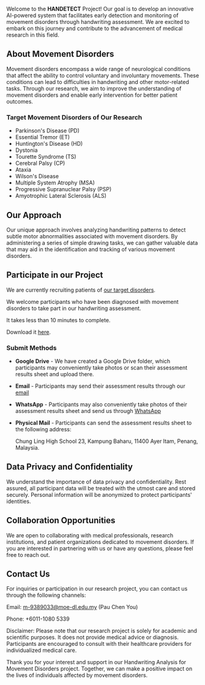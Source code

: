 <head>
   <link rel="shortcut icon" type="image/x-icon" href="favicon.png?">
</head>

Welcome to the **HANDETECT** Project! Our goal is to develop an innovative AI-powered system that facilitates early detection and monitoring of movement disorders through handwriting assessment. We are excited to embark on this journey and contribute to the advancement of medical research in this field.

## About Movement Disorders
Movement disorders encompass a wide range of neurological conditions that affect the ability to control voluntary and involuntary movements. These conditions can lead to difficulties in handwriting and other motor-related tasks. Through our research, we aim to improve the understanding of movement disorders and enable early intervention for better patient outcomes.

### Target Movement Disorders of Our Research
- Parkinson's Disease (PD)
- Essential Tremor (ET)
- Huntington's Disease (HD)
- Dystonia
- Tourette Syndrome (TS)
- Cerebral Palsy (CP)
- Ataxia
- Wilson's Disease
- Multiple System Atrophy (MSA)
- Progressive Supranuclear Palsy (PSP)
- Amyotrophic Lateral Sclerosis (ALS)


## Our Approach
Our unique approach involves analyzing handwriting patterns to detect subtle motor abnormalities associated with movement disorders. By administering a series of simple drawing tasks, we can gather valuable data that may aid in the identification and tracking of various movement disorders.

## Participate in our Project
We are currently recruiting patients of [our target disorders](https://handetect.github.io/#target-movement-disorders-of-our-research).

We welcome participants who have been diagnosed with movement disorders to take part in our handwriting assessment. 

It takes less than 10 minutes to complete.

Download it [here](https://handetect.github.io/Handwriting-Assessment-Form.pdf).

### Submit Methods
- **Google Drive** - We have created a Google Drive folder, which participants may conveniently take photos or scan their assessment results sheet and upload there.
- **Email** - Participants may send their assessment results through our [email](m-938903@moe-dl.edu.my)
- **WhatsApp** - Participants may also conveniently take photos of their assessment results sheet and send us through [WhatsApp](https://api.whatsapp.com/send?phone=601110805339)
- **Physical Mail** - Participants can send the assessment results sheet to the following address:

  Chung Ling High School
  23, Kampung Baharu,
  11400 Ayer Itam,
  Penang, Malaysia.

## Data Privacy and Confidentiality
We understand the importance of data privacy and confidentiality. Rest assured, all participant data will be treated with the utmost care and stored securely. Personal information will be anonymized to protect participants' identities.

## Collaboration Opportunities
We are open to collaborating with medical professionals, research institutions, and patient organizations dedicated to movement disorders. If you are interested in partnering with us or have any questions, please feel free to reach out.

## Contact Us
For inquiries or participation in our research project, you can contact us through the following channels:

Email: <m-9389033@moe-dl.edu.my> (Pau Chen You)

Phone: +6011-1080 5339

Disclaimer:
Please note that our research project is solely for academic and scientific purposes. It does not provide medical advice or diagnosis. Participants are encouraged to consult with their healthcare providers for individualized medical care.

Thank you for your interest and support in our Handwriting Analysis for Movement Disorders project. Together, we can make a positive impact on the lives of individuals affected by movement disorders.





